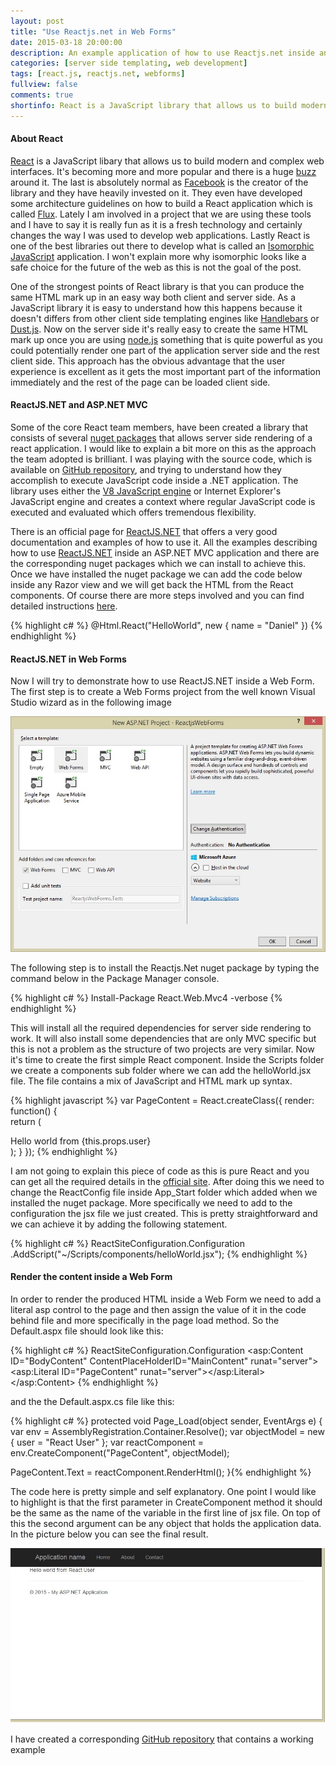 ```yaml
---
layout: post
title: "Use Reactjs.net in Web Forms"
date: 2015-03-18 20:00:00
description: An example application of how to use Reactjs.net inside an ASP.NET Web Forms project
categories: [server side templating, web development]
tags: [react.js, reactjs.net, webforms]
fullview: false
comments: true
shortinfo: React is a JavaScript library that allows us to build modern and complex web interfaces. It's becoming more and more popular and there is a huge buzz around it. 
---
```


#### About React

[React][react] is a JavaScript libary that allows us to build modern and complex web interfaces. It's becoming more and more popular and there is a huge [buzz][reactBuzz] around it. The last is absolutely normal as [Facebook][facebook] is the creator of the library and they have heavily invested on it. They even have developed some architecture guidelines on how to build a React application which is called [Flux][flux]. Lately I am involved in a project that we are using these tools and I have to say it is really fun as it is a fresh technology and certainly changes the way I was used to develop web applications. Lastly React is one of the best libraries out there to develop what is called an [Isomorphic JavaScript][isomorphic] application. I won't explain more why isomorphic looks like a safe choice for the future of the web as this is not the goal of the post.

One of the strongest points of React library is that you can produce the same HTML mark up in an easy way both client and server side. As a JavaScript library it is easy to understand how this happens because it doesn't differs from other client side templating engines like [Handlebars][handlebars] or [Dust.js][dust]. Now on the server side it's really easy to create the same HTML mark up once you are using [node.js][node] something that is quite powerful as you could potentially render one part of the application server side and the rest client side. This approach has the obvious advantage that the user experience is excellent as it gets the most important part of the information immediately and the rest of the page can be loaded client side.

#### ReactJS.NET and ASP.NET MVC

Some of the core React team members, have been created a library that consists of several [nuget packages][packages] that allows server side rendering of a react application. I would like to explain a bit more on this as the approach the team adopted is brilliant. I was playing with the source code, which is available on [GitHub repository][repository], and trying to understand how they accomplish to execute JavaScript code inside a .NET application. The library uses either the [V8 JavaScript engine][v8] or Internet Explorer's JavaScript engine and creates a context where regular JavaScript code is executed and evaluated which offers tremendous flexibility. 

There is an official page for [ReactJS.NET][reactnet] that offers a very good documentation and examples of how to use it. All the examples describing how to use [ReactJS.NET][reactnet] inside an ASP.NET MVC application and there are the corresponding nuget packages which we can install to achieve this. Once we have installed the nuget package we can add the code below inside any Razor view and we will get back the HTML from the React components. Of course there are more steps involved and you can find detailed instructions [here][instructions]. 

{% highlight c# %}
@Html.React("HelloWorld", new {
    name = "Daniel"
})
{% endhighlight %}

#### ReactJS.NET in Web Forms

Now I will try to demonstrate how to use ReactJS.NET inside a Web Form. The first step is to create a Web Forms project from the well known Visual Studio wizard as in the following image

<div class="row">
   <div class="col-sm-6 col-sm-offset-3 col-md-4 col-md-offset-4">
        <a href="/assets/images/createwebforms.jpg" class="">
            <img src="/assets/images/createwebforms.jpg" alt="new web forms project project">      
        </a>
   </div>
</div>

The following step is to install the Reactjs.Net nuget package by typing the command below in the Package Manager console.

{% highlight c# %}
Install-Package React.Web.Mvc4 -verbose
{% endhighlight %}

This will install all the required dependencies for server side rendering to work. It will also install some dependencies that are only MVC specific but this is not a problem as the structure of two projects are very similar.
Now it's time to create the first simple React component. Inside the Scripts folder we create a components sub folder where we can add the helloWorld.jsx file. The file contains a mix of JavaScript and HTML mark up syntax.

{% highlight javascript %}
var PageContent =  React.createClass({
  render: function() {	
    return (
      <div>
        Hello world from {this.props.user}
      </div>
    );
  }	
});
{% endhighlight %}

I am not going to explain this piece of code as this is pure React and you can get all the required details in the [official site][react]. After doing this we need to change the ReactConfig file inside App_Start folder which added when we installed the nuget package. More specifically we need to add to the configuration the jsx file we just created. This is pretty straightforward and we can achieve it by adding the following statement.

{% highlight c# %}
ReactSiteConfiguration.Configuration
  .AddScript("~/Scripts/components/helloWorld.jsx");
{% endhighlight %}

#### Render the content inside a Web Form

In order to render the produced HTML inside a Web Form we need to add a literal asp control to the page and then assign the value of it in the code behind file and more specifically in the page load method. So the Default.aspx file should look like this:

{% highlight c# %}
ReactSiteConfiguration.Configuration
<asp:Content ID="BodyContent" ContentPlaceHolderID="MainContent" runat="server">
  <asp:Literal ID="PageContent" runat="server"></asp:Literal>
</asp:Content>
{% endhighlight %}

and the the Default.aspx.cs file like this:

{% highlight c# %}
protected void Page_Load(object sender, EventArgs e)
{
  var env = AssemblyRegistration.Container.Resolve<IReactEnvironment>();
  var objectModel = new { user = "React User" };
  var reactComponent = env.CreateComponent("PageContent", objectModel);

  PageContent.Text = reactComponent.RenderHtml();
}{% endhighlight %}

The code here is pretty simple and self explanatory. One point I would like to highlight is that the first parameter in CreateComponent method it should be the same as the name of the variable in the first line of jsx file. On top of this the second argument can be any object that holds the application data. In the picture below you can see the final result.

<div class="row">
   <div class="col-sm-6 col-sm-offset-3 col-md-4 col-md-offset-4">
        <a href="/assets/images/reactresult.jpg" class="">
            <img src="/assets/images/reactresult.jpg" alt="react result">      
        </a>
   </div>
</div>

I have created a corresponding [GitHub repository][repository] that contains a working example


[react]: http://facebook.github.io/react/
[reactBuzz]: https://twitter.com/hashtag/reactjs
[facebook]: https://www.facebook.com/
[flux]: http://facebook.github.io/flux/docs/overview.html
[isomorphic]: http://nerds.airbnb.com/isomorphic-javascript-future-web-apps/
[handlebars]: http://handlebarsjs.com/
[dust]: http://linkedin.github.io/dustjs/
[node]: https://nodejs.org/
[packages]: https://www.nuget.org/packages?q=reactjs
[reactnet]: http://reactjs.net/
[repository]: https://github.com/reactjs/React.NET
[v8]: https://code.google.com/p/v8/
[instructions]: http://reactjs.net/guides/server-side-rendering.html
[repository]: https://github.com/xabikos/ReactjsWebForms